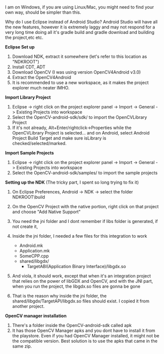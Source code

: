 I am on Windows, if you are using Linux/Mac, you might need to find your own way, should be simpler than this.

Why do I use Eclipse instead of Android Studio? Android Studio will have all the new features, however it is extremely laggy and may not respond for a very long time doing all it's gradle build and gradle download and building the project,etc etc.

**Eclipse Set up**

1.  Download NDK, extract it somewhere (let's refer to this location as "NDKROOT")
2. Install CDT, ADT
3. Download OpenCV (I was using version OpenCV4Android v3.0)
4. Extract the OpenCV4Android
5. It is recommended to use a new workspace, as it makes the project explorer much neater IMHO.

**Import Library Project**

1. Eclipse -> right click on the project explorer panel -> Import -> General -> Existing Projects into workspace
2. Select the OpenCV-android-sdk/sdk/ to import the OpenCVLibrary Project
3. If it's not already, Alt+Enter/rightclick->Properties while the OpenCVLibrary Project is selected... and on Android, select Android Project Build Target and make sure isLibrary is checked/selected/marked.

**Import Sample Projects**

1. Eclipse -> right click on the project explorer panel -> Import -> General -> Existing Projects into workspace
2. Select the OpenCV-android-sdk/samples/ to import the sample projects


**Setting up the NDK** (The tricky part, I spent so long trying to fix it)

1.  On Eclipse Preferences, Android -> NDK -> select the folder NDKROOT\build
2. On the OpenCV Project with the native portion, right click on that project and choose "Add Native Support"
3. You need the jni folder and I dont remember if libs folder is generated, if not create it,
4. Inside the jni folder, I needed a few files for this integration to work
    * Android.mk
    * Application.mk
    * SomeCPP.cpp
    * shared/libgdx/
      * TargetABI(Application Binary Interface)/libgdx.so

5. And viola, it should work, except that when it's an integration project that relies on the power of libGDX and OpenCV, and with the JNI part, when you run the project, the libgdx.so files are gonna be gone
6. That is the reason why inside the jni folder, the shared/libgdx/TargetAPI/libgdx.so files should exist. I copied it from another project.


**OpenCV manager installation**

1. There's a folder inside the OpenCV-android-sdk called apk
2. It has those OpenCV Manager apks and you dont have to install it from the playstore. Even if you had OpenCV Manager installed, it might not be the compatible version. Best solution is to use the apks that came in the same zip.
